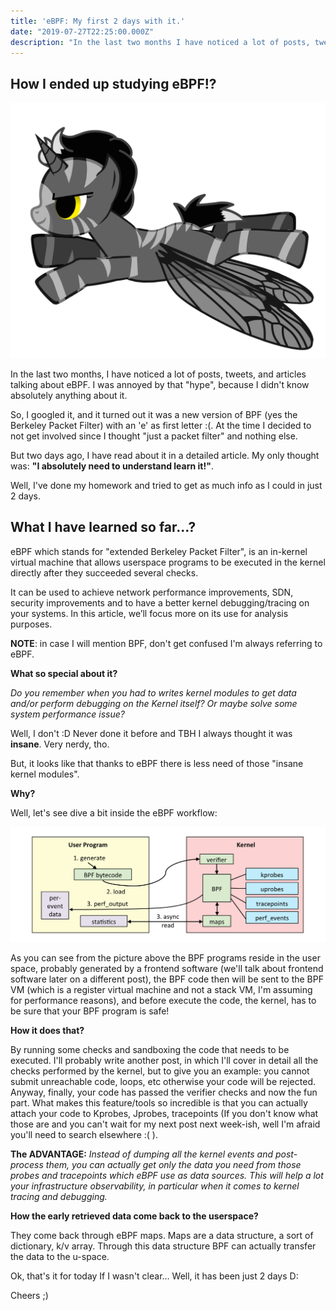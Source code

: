 ```yaml
---
title: 'eBPF: My first 2 days with it.'
date: "2019-07-27T22:25:00.000Z"
description: "In the last two months I have noticed a lot of posts, tweets and articles talking about eBPF, I was annoyed by that 'hype', because I didn't know absolutely anything about it.So, I googled it, and it turned out it was BPF (yes the Berkeley Packet Filter) with an 'e' as first letter :(. At the time I decided to not get involved, since it was 'just a packet filter' and nothing else. But..."
---
```

## How I ended up studying eBPF!?
!['ebpf_logo'](./ebpf_logo.png)

In the last two months, I have noticed a lot of posts, tweets, and articles talking about eBPF.
I was annoyed by that "hype", because I didn't know absolutely anything about it.

So, I googled it, and it turned out it was a new version of BPF (yes the Berkeley Packet Filter) with an 'e' as first letter :(. At the time I decided to not get involved since I thought "just a packet filter" and nothing else.

But two days ago, I have read about it in a detailed article. My only thought was: **"I absolutely need to understand learn it!"**.

Well, I've done my homework and tried to get as much info as I could in just 2 days.

## What I have learned so far...?

eBPF which stands for "extended Berkeley Packet Filter", is an in-kernel virtual machine that allows userspace programs to be executed in the kernel directly after they succeeded several checks.

It can be used to achieve network performance improvements, SDN, security improvements and to have a better kernel debugging/tracing on your systems.
In this article, we’ll focus more on its use for analysis purposes.

**NOTE**: in case I will mention BPF, don't get confused I'm always referring to eBPF.

**What so special about it?**

*Do you remember when you had to writes kernel modules to get data and/or perform debugging on the Kernel itself? Or maybe solve some system performance issue?*

Well, I don't :D Never done it before and TBH I always thought it was **insane**. Very nerdy, tho.

But, it looks like that thanks to eBPF there is less need of those "insane kernel modules".

**Why?**

Well, let's see dive a bit inside the eBPF workflow:

!['linux_ebpf_internals'](./linux_ebpf_internals.png)

As you can see from the picture above the BPF programs reside in the user space, probably generated by a frontend software (we'll talk about frontend software later on a different post), the BPF code then will be sent to the BPF VM (which is a register virtual machine and not a stack VM, I'm assuming for performance reasons), and before execute the code, the kernel, has to be sure that your BPF program is safe!

**How it does that?**

By running some checks and sandboxing the code that needs to be executed. I'll probably write another post, in which I'll cover in detail all the checks performed by the kernel, but to give you an example: you cannot submit unreachable code, loops, etc otherwise your code will be rejected.
Anyway, finally, your code has passed the verifier checks and now the fun part. What makes this feature/tools so incredible is that you can actually attach your code to Kprobes, Jprobes, tracepoints (If you don't know what those are and you can't wait for my next post next week-ish, well I'm afraid you'll need to search elsewhere :( ).

**The ADVANTAGE:**
*Instead of dumping all the kernel events and post-process them, you can actually get only the data you need from those probes and tracepoints which eBPF use as data sources. This will help a lot your infrastructure observability, in particular when it comes to kernel tracing and debugging.*

**How the early retrieved data come back to the userspace?**

They come back through eBPF maps.
Maps are a data structure, a sort of dictionary, k/v array. Through this data structure BPF can actually transfer the data to the u-space.

Ok, that's it for today If I wasn't clear... Well, it has been just 2 days D:

Cheers ;)
